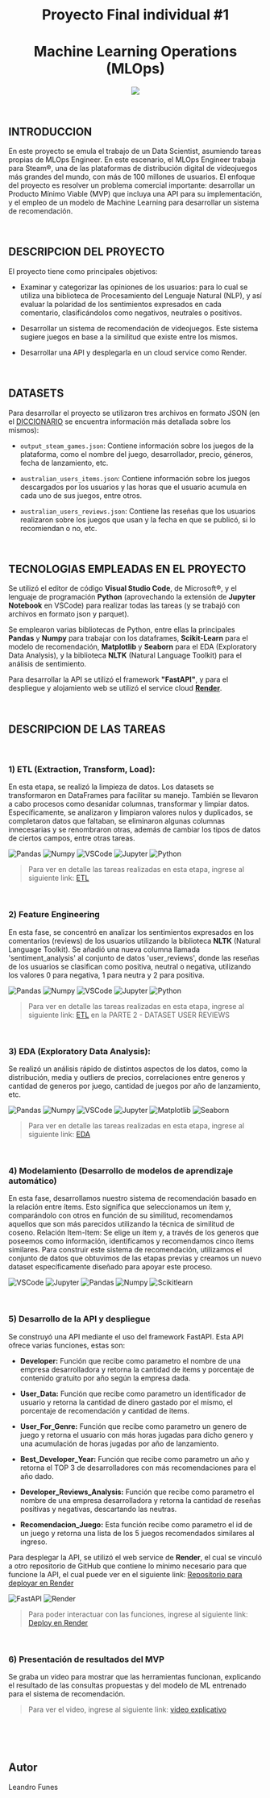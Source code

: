 

# <h1 align=center> **Proyecto Final individual #1** </h1>

# <h1 align=center> **Machine Learning Operations (MLOps)** </h1>
<p align=center><img src=imagenes/steamDB.png><P>

<br>

## INTRODUCCION

En este proyecto se emula el trabajo de un Data Scientist, asumiendo tareas propias de MLOps Engineer. En este escenario, el MLOps Engineer trabaja para Steam&reg;, una de las plataformas de distribución digital de videojuegos más grandes del mundo, con más de 100 millones de usuarios. El enfoque del proyecto es resolver un problema comercial importante: desarrollar un Producto Mínimo Viable (MVP) que incluya una API para su implementación, y el empleo de un modelo de Machine Learning para desarrollar un sistema de recomendación.

<br>

## DESCRIPCION DEL PROYECTO

El proyecto tiene como principales objetivos:

* Examinar y categorizar las opiniones de los usuarios: para lo cual se utiliza una biblioteca de Procesamiento del Lenguaje Natural (NLP), y así evaluar la polaridad de los sentimientos expresados en cada comentario, clasificándolos como negativos, neutrales o positivos.

* Desarrollar un sistema de recomendación de videojuegos. Este sistema sugiere juegos en base a la similitud que existe entre los mismos.

* Desarrollar una API y desplegarla en un cloud service como Render.

<br>

## DATASETS

Para desarrollar el proyecto se utilizaron tres archivos en formato JSON (en el [DICCIONARIO](diccionario.md) se encuentra información más detallada sobre los mismos):

* `output_steam_games.json`: Contiene información sobre los juegos de la plataforma, como el nombre del juego, desarrollador, precio, géneros, fecha de lanzamiento, etc.

* `australian_users_items.json`: Contiene información sobre los juegos descargados por los usuarios y las horas que el usuario acumula en cada uno de sus juegos, entre otros.

* `australian_users_reviews.json`: Contiene las reseñas que los usuarios realizaron sobre los juegos que usan y la fecha en que se publicó, si lo recomiendan o no, etc.

<br>

## TECNOLOGIAS EMPLEADAS EN EL PROYECTO

Se utilizó el editor de código **Visual Studio Code**, de Microsoft&reg;, y el lenguaje de programación **Python** (aprovechando la extensión de **Jupyter Notebook** en VSCode) para realizar todas las tareas (y se trabajó con archivos en formato json y parquet).

Se emplearon varias bibliotecas de Python, entre ellas la principales **Pandas** y **Numpy** para trabajar con los dataframes, **Scikit-Learn** para el modelo de recomendación, **Matplotlib** y **Seaborn** para el EDA (Exploratory Data Analysis), y la biblioteca **NLTK** (Natural Language Toolkit) para el análisis de sentimiento.

Para desarrollar la API se utilizó el framework **"FastAPI"**, y para el despliegue y alojamiento web se utilizó el service cloud [**Render**](https://render.com/).





<br>

## DESCRIPCION DE LAS TAREAS

<br>

### 1) ETL (Extraction, Transform, Load):

En esta etapa, se realizó la limpieza de datos. Los datasets se transformaron en DataFrames para facilitar su manejo. También se llevaron a cabo procesos como desanidar columnas, transformar y limpiar datos. Específicamente, se analizaron y limpiaron valores nulos y duplicados, se completaron datos que faltaban, se eliminaron algunas columnas innecesarias y se renombraron otras, además de cambiar los tipos de datos de ciertos campos, entre otras tareas.

![Pandas](https://img.shields.io/badge/-Pandas-333333?style=flat&logo=pandas)
![Numpy](https://img.shields.io/badge/-Numpy-333333?style=flat&logo=numpy)
![VSCode](https://img.shields.io/badge/-VSCode-333333?style=flat&logo=visual-studio-code)
![Jupyter](https://img.shields.io/badge/-Jupyter-333333?style=flat&logo=jupyter)
![Python](https://img.shields.io/badge/-Python-333333?style=flat&logo=python)

> Para ver en detalle las tareas realizadas en esta etapa, ingrese al siguiente link: [ETL](ETL.ipynb)

<br>

### 2) Feature Engineering

En esta fase, se concentró en analizar los sentimientos expresados en los comentarios (reviews) de los usuarios utilizando la biblioteca **NLTK** (Natural Language Toolkit). Se añadió una nueva columna llamada 'sentiment_analysis' al conjunto de datos 'user_reviews', donde las reseñas de los usuarios se clasifican como positiva, neutral o negativa, utilizando los valores 0 para negativa, 1 para neutra y 2 para positiva.

![Pandas](https://img.shields.io/badge/-Pandas-333333?style=flat&logo=pandas)
![Numpy](https://img.shields.io/badge/-Numpy-333333?style=flat&logo=numpy)
![VSCode](https://img.shields.io/badge/-VSCode-333333?style=flat&logo=visual-studio-code)
![Jupyter](https://img.shields.io/badge/-Jupyter-333333?style=flat&logo=jupyter)
![Python](https://img.shields.io/badge/-Python-333333?style=flat&logo=python)

> Para ver en detalle las tareas realizadas en esta etapa, ingrese al siguiente link: [ETL](ETL.ipynb) en la PARTE 2 - DATASET USER REVIEWS 

<br>

### 3) EDA (Exploratory Data Analysis):

Se realizó un análisis rápido de distintos aspectos de los datos, como la distribución, media y outliers de precios, correlaciones entre generos y cantidad de generos por juego, cantidad de juegos por año de lanzamiento, etc.

![Pandas](https://img.shields.io/badge/-Pandas-333333?style=flat&logo=pandas)
![Numpy](https://img.shields.io/badge/-Numpy-333333?style=flat&logo=numpy)
![VSCode](https://img.shields.io/badge/-VSCode-333333?style=flat&logo=visual-studio-code)
![Jupyter](https://img.shields.io/badge/-Jupyter-333333?style=flat&logo=jupyter)
![Matplotlib](https://img.shields.io/badge/Matplotlib-333333?style=flat&logo=WordCloud)
![Seaborn](https://img.shields.io/badge/Seaborn-333333?style=flat&logo=Seaborn)

> Para ver en detalle las tareas realizadas en esta etapa, ingrese al siguiente link: [EDA](EDA.ipynb)

<br>

### 4) Modelamiento (Desarrollo de modelos de aprendizaje automático)

En esta fase, desarrollamos nuestro sistema de recomendación basado en la relación entre ítems. Esto significa que seleccionamos un ítem y, comparándolo con otros en función de su similitud, recomendamos aquellos que son más parecidos utilizando la técnica de similitud de coseno.
Relación Item-Item: Se elige un ítem y, a través de los generos que poseemos como información, identificamos y recomendamos cinco ítems similares.
Para construir este sistema de recomendación, utilizamos el conjunto de datos que obtuvimos de las etapas previas y creamos un nuevo dataset específicamente diseñado para apoyar este proceso.

![VSCode](https://img.shields.io/badge/-VSCode-333333?style=flat&logo=visual-studio-code)
![Jupyter](https://img.shields.io/badge/-Jupyter-333333?style=flat&logo=jupyter)
![Pandas](https://img.shields.io/badge/-Pandas-333333?style=flat&logo=pandas)
![Numpy](https://img.shields.io/badge/-Numpy-333333?style=flat&logo=numpy)
![Scikitlearn](https://img.shields.io/badge/-Scikitlearn-333333?style=flat&logo=scikitlearn)

<br>

### 5) Desarrollo de la API y despliegue

Se construyó una API mediante el uso del framework FastAPI. Esta API ofrece varias funciones, estas son: 

- **Developer:** Función que recibe como parametro el nombre de una empresa desarrolladora y retorna la cantidad de items y porcentaje de contenido gratuito por año según la empresa dada. 

- **User_Data:** Función que recibe como parametro un identificador de usuario y retorna la cantidad de dinero gastado por el mismo, el porcentaje de recomendación y cantidad de items. 

- **User_For_Genre:** Función que recibe como parametro un genero de juego y retorna el usuario con más horas jugadas para dicho genero y una acumulación de horas jugadas por año de lanzamiento.

- **Best_Developer_Year:** Función que recibe como parametro un año y retorna el TOP 3 de desarrolladores con más recomendaciones para el año dado.

- **Developer_Reviews_Analysis:** Función que recibe como parametro el nombre de una empresa desarrolladora y retorna la cantidad de reseñas positivas y negativas, descartando las neutras.

- **Recomendacion_Juego:** Esta función recibe como parametro el id de un juego y retorna una lista de los 5 juegos recomendados similares al ingreso.

Para desplegar la API, se utilizó el web service de **Render**, el cual se vinculó a otro repositorio de GitHub que contiene lo mínimo necesario para que funcione la API, el cual puede ver en el siguiente link: [Repositorio para deployar en Render](https://github.com/LJFunes/P1_render)

![FastAPI](https://img.shields.io/badge/-FastAPI-333333?style=flat&logo=fastapi)
![Render](https://img.shields.io/badge/-Render-333333?style=flat&logo=render)


> Para poder interactuar con las funciones, ingrese al siguiente link: [Deploy en Render](https://p1-render.onrender.com/)

<br>

### 6) Presentación de resultados del MVP

Se graba un video para mostrar que las herramientas funcionan, explicando el resultado de las consultas propuestas y del modelo de ML entrenado para el sistema de recomendación.

> Para ver el video, ingrese al siguiente link: [video explicativo](https://youtu.be/0bAxUdJmAcE)

<br><br><br>

## Autor
Leandro Funes


